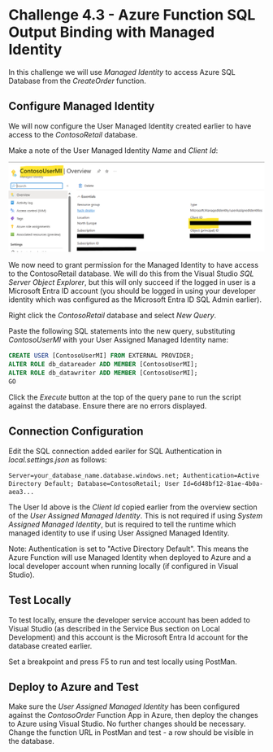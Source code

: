 # Challenge 4.3 - Azure Function SQL Output Binding with Managed Identity
In this challenge we will use *Managed Identity* to access Azure SQL Database from the *CreateOrder* function.

## Configure Managed Identity
We will now configure the User Managed Identity created earlier to have access to the *ContosoRetail* database.

Make a note of the User Managed Identity *Name* and *Client Id*:

![Managed Identity Properties](<../images/Azure Managed Identity Properties.png>)

We now need to grant permission for the Managed Identity to have access to the ContosoRetail database. We will do this from the Visual Studio *SQL Server Object Explorer*, but this will only succeed if the logged in user is a Microsoft Entra ID account (you should be logged in using your developer identity which was configured as the Microsoft Entra ID SQL Admin earlier).

Right click the *ContosoRetail* database and select *New Query*.

Paste the following SQL statements into the new query, substituting *ContosoUserMI* with your User Assigned Managed Identity name:

```sql
CREATE USER [ContosoUserMI] FROM EXTERNAL PROVIDER;
ALTER ROLE db_datareader ADD MEMBER [ContosoUserMI]; 
ALTER ROLE db_datawriter ADD MEMBER [ContosoUserMI]; 
GO
```

Click the *Execute* button at the top of the query pane to run the script against the database. Ensure there are no errors displayed.

## Connection Configuration
Edit the SQL connection added eariler for SQL Authentication in *local.settings.json* as follows:

```
Server=your_database_name.database.windows.net; Authentication=Active Directory Default; Database=ContosoRetail; User Id=6d48bf12-81ae-4b0a-aea3...
```

The User Id above is the *Client Id* copied earlier from the overview section of the *User Assigned Managed Identity*. This is not required if using *System Assigned Managed Identity*, but is required to tell the runtime which managed identity to use if using User Assigned Managed Identity.

Note: Authentication is set to "Active Directory Default". This means the Azure Function will use Managed Identity when deployed to Azure and a local developer account when running locally (if configured in Visual Studio).

## Test Locally

To test locally, ensure the developer service account has been added to Visual Studio (as described in the Service Bus section on Local Development) and this account is the Microsoft Entra Id account for the database created earlier.

Set a breakpoint and press F5 to run and test locally using PostMan.

## Deploy to Azure and Test

Make sure the *User Assigned Managed Identity* has been configured against the *ContosoOrder* Function App in Azure, then deploy the changes to Azure using Visual Studio. No further changes should be necessary. Change the function URL in PostMan and test - a row should be visible in the database.
